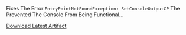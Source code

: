 Fixes The Error `EntryPointNotFoundException: SetConsoleOutputCP` The Prevented The Console From Being Functional...

[Download Latest Artifact](https://nightly.link/pixelblob/stationeersconsolefix/workflows/dotnet/master/ConsolePatch.zip)
